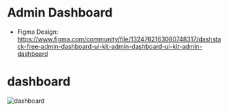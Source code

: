 # Admin Dashboard

- Figma Design: https://www.figma.com/community/file/1324762163080748317/dashstack-free-admin-dashboard-ui-kit-admin-dashboard-ui-kit-admin-dashboard
# dashboard

![dashboard](https://github.com/user-attachments/assets/295967c5-9753-4c9f-a8c7-6d187418397f)
